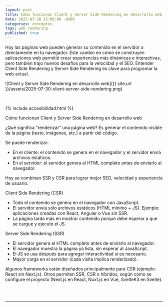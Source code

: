 ```yaml
---
layout: post
title: Cómo funcionan Client y Server Side Rendering en desarrollo web
date: 2025-07-30 15:00:00 -0300
categories: conceptos
tags: web rendering
published: true
---
```


Hoy las páginas web pueden generar su contenido en el servidor o directamente en tu navegador. Este cambio en cómo se construyen aplicaciones web permitió crear experiencias más dinámicas e interactivas, pero también trajo nuevos desafíos para la velocidad y el SEO.
Entender Client Side Rendering y Server Side Rendering es clave para programar la web actual.

![Client y Server Side Rendering en desarrollo web]({{ site.url }}/assets/2025-07-30-client-server-side-rendering.png)


&nbsp;

{% include accesibilidad.html %}

Cómo funcionan Client y Server Side Rendering en desarrollo web

¿Qué significa "renderizar" una página web? Es generar el contenido visible de la página (texto, imágenes, etc.) a partir del código.

Se puede renderizar:
- En el cliente: el contenido se genera en el navegador y el servidor envía archivos estáticos.
- En el servidor: el servidor genera el HTML completo antes de enviarlo al navegador.

Hoy se combinan SSR y CSR para lograr mejor SEO, velocidad y experiencia de usuario.

Client Side Rendering (CSR)
- Todo el contenido se genera en el navegador con JavaScript.
- El servidor envía solo archivos estáticos (HTML mínimo + JS). Ejemplo: aplicaciones creadas con React, Angular o Vue sin SSR.
- La página tarda más en mostrar contenido porque debe esperar a que se cargue y ejecute el JS.

Server Side Rendering (SSR)
- El servidor genera el HTML completo antes de enviarlo al navegador.
- El navegador muestra la página ya lista, sin esperar al JavaScript.
- El JS se usa después para agregar interactividad si es necesario.
- Mayor carga en el servidor (cada visita implica renderizado).

Algunos frameworks están diseñados principalmente para CSR (ejemplo: React sin Next.js). Otros permiten SSR, CSR o híbridos, según cómo se configure el proyecto (Next.js en React, Nuxt.js en Vue, SvelteKit en Svelte).


</div></details>
<br />&nbsp;
<hr />
